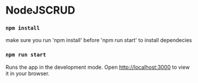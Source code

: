 # NodeJSCRUD

### `npm install`
make sure you run 'npm install' before 'npm run start' to install dependecies


### `npm run start`

Runs the app in the development mode.
Open [http://localhost:3000](http://localhost:8000) to view it in your browser.
